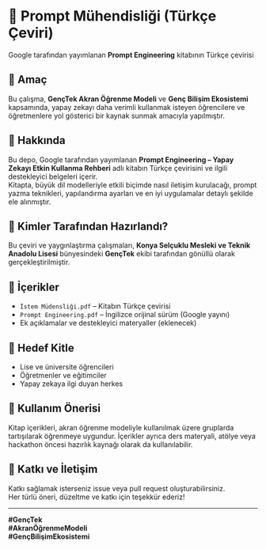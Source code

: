 # 📘 Prompt Mühendisliği (Türkçe Çeviri)  
Google tarafından yayımlanan **Prompt Engineering** kitabının Türkçe çevirisi

## 📌 Amaç  
Bu çalışma, **GençTek Akran Öğrenme Modeli** ve **Genç Bilişim Ekosistemi** kapsamında, yapay zekayı daha verimli kullanmak isteyen öğrencilere ve öğretmenlere yol gösterici bir kaynak sunmak amacıyla yapılmıştır.

## 🧠 Hakkında  
Bu depo, Google tarafından yayımlanan **Prompt Engineering – Yapay Zekayı Etkin Kullanma Rehberi** adlı kitabın Türkçe çevirisini ve ilgili destekleyici belgeleri içerir.  
Kitapta, büyük dil modelleriyle etkili biçimde nasıl iletişim kurulacağı, prompt yazma teknikleri, yapılandırma ayarları ve en iyi uygulamalar detaylı şekilde ele alınmıştır.

## 👥 Kimler Tarafından Hazırlandı?  
Bu çeviri ve yaygınlaştırma çalışmaları, **Konya Selçuklu Mesleki ve Teknik Anadolu Lisesi** bünyesindeki **GençTek** ekibi tarafından gönüllü olarak gerçekleştirilmiştir.

## 🔗 İçerikler  
- `İstem Müdensliği.pdf` – Kitabın Türkçe çevirisi  
- `Prompt Engineering.pdf` – İngilizce orijinal sürüm (Google yayını)  
- Ek açıklamalar ve destekleyici materyaller (eklenecek)

## 🚀 Hedef Kitle  
- Lise ve üniversite öğrencileri  
- Öğretmenler ve eğitimciler  
- Yapay zekaya ilgi duyan herkes

## 🧭 Kullanım Önerisi  
Kitap içerikleri, akran öğrenme modeliyle kullanılmak üzere gruplarda tartışılarak öğrenmeye uygundur. İçerikler ayrıca ders materyali, atölye veya hackathon öncesi hazırlık kaynağı olarak da kullanılabilir.

## 🔖 Katkı ve İletişim  
Katkı sağlamak isterseniz issue veya pull request oluşturabilirsiniz.  
Her türlü öneri, düzeltme ve katkı için teşekkür ederiz!

---

**#GençTek**  
**#AkranÖğrenmeModeli**  
**#GençBilişimEkosistemi**  
